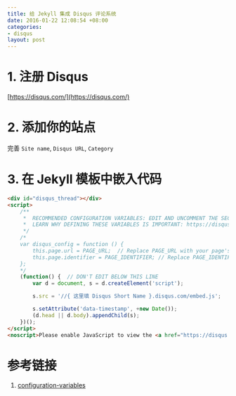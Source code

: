 ```yaml
---
title: 给 Jekyll 集成 Disqus 评论系统
date: 2016-01-22 12:08:54 +08:00
categories:
- disqus
layout: post
---
```


# 1. 注册 Disqus

[https://disqus.com/](https://disqus.com/)

# 2. 添加你的站点

完善 `Site name`, `Disqus URL`, `Category`

# 3. 在 Jekyll 模板中嵌入代码

``` html
<div id="disqus_thread"></div>
<script>
    /**
     *  RECOMMENDED CONFIGURATION VARIABLES: EDIT AND UNCOMMENT THE SECTION BELOW TO INSERT DYNAMIC VALUES FROM YOUR PLATFORM OR CMS.
     *  LEARN WHY DEFINING THESE VARIABLES IS IMPORTANT: https://disqus.com/admin/universalcode/#configuration-variables
     */
    /*
    var disqus_config = function () {
        this.page.url = PAGE_URL;  // Replace PAGE_URL with your page's canonical URL variable
        this.page.identifier = PAGE_IDENTIFIER; // Replace PAGE_IDENTIFIER with your page's unique identifier variable
    };
    */
    (function() {  // DON'T EDIT BELOW THIS LINE
        var d = document, s = d.createElement('script');

        s.src = '//{ 这里填 Disqus Short Name }.disqus.com/embed.js';

        s.setAttribute('data-timestamp', +new Date());
        (d.head || d.body).appendChild(s);
    })();
</script>
<noscript>Please enable JavaScript to view the <a href="https://disqus.com/?ref_noscript" rel="nofollow">comments powered by Disqus.</a></noscript>
```

# 参考链接
1. [configuration-variables](https://disqus.com/admin/universalcode/#configuration-variables)
